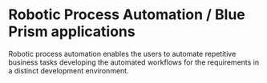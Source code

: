 # Robotic Process Automation / Blue Prism applications
Robotic process automation enables the users to automate repetitive business tasks developing the automated workflows for the requirements in a distinct development environment.
